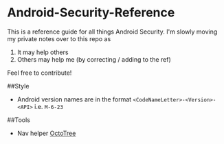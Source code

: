 # Android-Security-Reference

This is a reference guide for all things Android Security. I'm slowly moving my private notes over to this repo as

1. It may help others
2. Others may help me (by correcting / adding to the ref)

Feel free to contribute!

##Style

- Android version names are in the format `<CodeNameLetter>-<Version>-<API>` i.e. `M-6-23`

##Tools

- Nav helper [OctoTree](https://chrome.google.com/webstore/detail/octotree/bkhaagjahfmjljalopjnoealnfndnagc)
